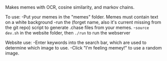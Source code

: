 Makes memes with OCR, cosine similarity, and markov chains.

To use:
  -Put your memes in the "memes" folder. Memes must contain text on a white background
  -run the (forget name, also it's current missing from the git repo) script to generate .chase files from your memes.
  -`source dev.sh` in the website folder, then `./run` to run the webserver
  
 Website use:
  -Enter keywords into the search bar, which are used to determine which image to use.
  -Click "I'm feeling memey!" to use a random image.
